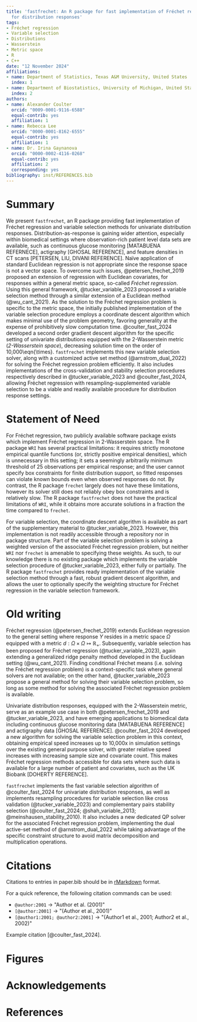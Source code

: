 ```yaml
---
title: 'fastfrechet: An R package for fast implementation of Fréchet regression functions
  for distribution responses'
tags:
- Fréchet regression
- Variable selection
- Distributions
- Wasserstein
- Metric space
- R
- C++
date: "12 November 2024"
affiliations:
- name: Department of Statistics, Texas A&M University, United States
  index: 1
- name: Department of Biostatistics, University of Michigan, United States
  index: 2
authors:
- name: Alexander Coulter
  orcid: "0009-0001-9116-6588"
  equal-contrib: yes
  affiliation: 1
- name: Rebecca Lee
  orcid: "0000-0001-8162-6555"
  equal-contrib: yes
  affiliation: 1
- name: Dr. Irina Gaynanova
  orcid: "0000-0002-4116-0268"
  equal-contrib: yes
  affiliation: 2
  corresponding: yes
bibliography: inst/REFERENCES.bib
---
```


# Summary

We present `fastfrechet`, an R package providing fast implementation of Fréchet
regression and variable selection methods for univariate distribution responses. 
Distribution-as-response is gaining wider attention, especially within
biomedical settings where observation-rich patient level data sets are
available, such as continuous glucose monitoring [MATABUENA REFERNECE],
actigraphy [GHOSAL REFERENCE], and feature densities in CT scans [PETERSEN, LIU,
DIVANI REFERENCE]. Naïve application of standard Euclidean regression is not
appropriate since the response space is not a vector space. To overcome such
issues, @petersen_frechet_2019 proposed an extension of regression with
Euclidean covariates, for responses within a general metric space, so-called
*Fréchet regression*. Using this general framework, @tucker_variable_2023
proposed a variable selection method through a similar extension of a Euclidean
method (@wu_cant_2021). As the solution to the Fréchet regression problem is
specific to the metric space, the initially published implementation of the
variable selection procedure employs a coordinate descent algorithm which makes
minimal use of the problem geometry, favoring generality at the expense of
prohibitively slow computation time. @coulter_fast_2024 developed a second order
gradient descent algorithm for the specific setting of univariate distributions
equipped with the 2-Wasserstein metric (*2-Wasserstein space*), decreasing
solution time on the order of 10,000\eqn{\times}. `fastfrechet` implements this
new variable selection solver, along with a customized active set method
(@arnstrom_dual_2022) for solving the Fréchet regression problem efficiently. It
also includes implementations of the cross-validation and stability selection
procedures respectively described in @tucker_variable_2023 and
@coulter_fast_2024, allowing Fréchet regression with resampling-supplemented
variable selection to be a viable and readily available procedure for
distribution response settings.

# Statement of Need

For Fréchet regression, two publicly available software package exists which
implement Fréchet regression in 2-Wasserstein space. The R package `WRI` has
several practical limitations: it requires strictly monotone empirical quantile
functions (or, strictly positive empirical densities), which is unnecessary in
this setting; it sets a seemingly arbitrarily minimum threshold of 25
observations per empirical response; and the user cannot specify box constraints
for finite distribution support, so fitted responses can violate known bounds
even when observed responses do not. By contrast, the R package `frechet`
largely does not have these limitations, however its solver still does not
reliably obey box constraints and is relatively slow. The R package
`fastfrechet` does not have the practical limitations of `WRI`, while it obtains
more accurate solutions in a fraction the time compared to `frechet`.

For variable selection, the coordinate descent algorithm is available as
part of the supplementary material to @tucker_variable_2023. However, this
implementation is not readily accessible through a repository nor in package
structure. Part of the variable selection problem is solving a weighted version
of the associated Fréchet regression problem, but neither `WRI` nor `frechet` is
amenable to specifying these weights. As such, to our knowledge there is no
existing package which implements the variable selection procedure of
@tucker_variable_2023, either fully or partially. The R package `fastfrechet`
provides ready implementation of the variable selection method through a fast,
robust gradient descent algorithm, and allows the user to optionally specify the
weighting structure for Fréchet regression in the variable selection framework.

# Old writing

Fréchet regression (@petersen_frechet_2019) extends Euclidean regression to the
general setting where response $Y$ resides in a metric space $\Omega$ equipped
with a metric $d : \Omega \times \Omega \mapsto \mathbb{R}_+$. Subsequently, variable
selection has been proposed for Fréchet regression (@tucker_variable_2023),
again extending a generalized ridge penalty method developed in the Euclidean
setting (@wu_cant_2021). Finding conditional Fréchet means (i.e. solving the
Fréchet regression problem) is a context-specific task where general solvers are
not available; on the other hand, @tucker_variable_2023 propose a general method
for solving their variable selection problem, so long as some method for solving
the associated Fréchet regression problem is available.

Univariate distribution responses, equipped with the 2-Wasserstein metric, serve
as an example use case in both @petersen_frechet_2019 and @tucker_variable_2023,
and have emerging applications to biomedical data including continuous glucose
monitoring data [MATABUENA REFERENCE] and actigraphy data [GHOSAL REFERENCE].
@coulter_fast_2024 developed a new algorithm for solving the variable selection
problem in this context, obtaining empirical speed increases up to 10,000x in
simulation settings over the existing general purpose solver, with greater
relative speed increases with increasing sample size and covariate count. This
makes Fréchet regression methods accessible for data sets where such data is
available for a large number of patient and covariates, such as the UK Biobank
[DOHERTY REFERENCE].

`fastfrechet` implements the fast variable selection algorithm of
@coulter_fast_2024 for univariate distribution responses, as well as implements
resampling procedures for variable selection like cross validation
(@tucker_variable_2023) and complementary pairs stability selection
(@coulter_fast_2024; @shah_variable_2013; @meinshausen_stability_2010). It also
includes a new dedicated QP solver for the associated Fréchet regression
problem, implementing the dual active-set method of @arnstrom_dual_2022 while
taking advantage of the specific constraint structure to avoid matrix
decomposition and multiplication operations.

# Citations

Citations to entries in paper.bib should be in
[rMarkdown](http://rmarkdown.rstudio.com/authoring_bibliographies_and_citations.html)
format.

For a quick reference, the following citation commands can be used:
- `@author:2001`  ->  "Author et al. (2001)"
- `[@author:2001]` -> "(Author et al., 2001)"
- `[@author1:2001; @author2:2001]` -> "(Author1 et al., 2001; Author2 et al., 2002)"

Example citation [@coulter_fast_2024].

# Figures

# Acknowledgements

# References